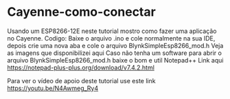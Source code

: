 # Cayenne-como-conectar
Usando um ESP8266-12E neste tutorial mostro como fazer uma aplicação no Cayenne.
Codigo: Baixe o arquivo .ino e cole normalmente na sua IDE, depois crie uma nova aba e cole o arquivo BlynkSimpleEsp8266_mod.h
Veja as imagens que disponibilizei aqui
Caso não tenha um software para abrir o arquivo BlynkSimpleEsp8266_mod.h baixe o bom e util Notepad++ Link aqui 
https://notepad-plus-plus.org/download/v7.4.2.html 

Para ver o vídeo de apoio deste tutorial use este link https://youtu.be/N4Awmeg_Ry4
